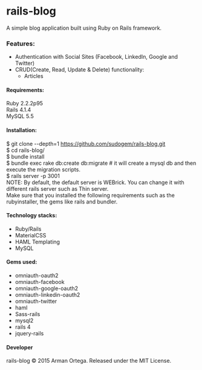 # rails-blog
A simple blog application built using Ruby on Rails framework.

### Features:
* Authentication with Social Sites (Facebook, LinkedIn, Google and Twitter)
* CRUD(Create, Read, Update & Delete) functionality:
  * Articles

#### Requirements:   
Ruby 2.2.2p95   
Rails 4.1.4   
MySQL 5.5

#### Installation:   
$ git clone --depth=1 https://github.com/sudogem/rails-blog.git    
$ cd rails-blog/    
$ bundle install    
$ bundle exec rake db:create db:migrate # it will create a mysql db and then execute the migration scripts.    
$ rails server -p 3001    
NOTE: By default, the default server is WEBrick. You can change it with different rails server such as Thin server.    
Make sure that you installed the following requirements such as the rubyinstaller, the gems like rails and bundler.

#### Technology stacks:
* Ruby/Rails    
* MaterialCSS    
* HAML Templating    
* MySQL    

#### Gems used:
* omniauth-oauth2
* omniauth-facebook
* omniauth-google-oauth2
* omniauth-linkedin-oauth2
* omniauth-twitter
* haml
* Sass-rails
* mysql2
* rails 4
* jquery-rails

#### Developer
rails-blog &copy; 2015 Arman Ortega. Released under the MIT License.     
